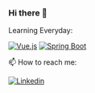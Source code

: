 ### Hi there 👋

<!--
**Zabdieljr/Zabdieljr** is a ✨ _special_ ✨ repository because its `README.md` (this file) appears on your GitHub profile.

Here are some ideas to get you started:

- 🔭 I’m currently working on ...
- 🌱 I’m currently learning ...
- 👯 I’m looking to collaborate on ...
- 🤔 I’m looking for help with ...
- 💬 Ask me about ...
- 📫 How to reach me: ...
- 😄 Pronouns: ...
- ⚡ Fun fact: ...
-->
Learning Everyday:
<p dir = "auto">
<a target="_blank" rel="noopener noreferrer nofollow" href="https://camo.githubusercontent.com/02de09450e2d4f79b6124822fef51ed192f350bbd731ba75d16ada6f59f12d66/68747470733a2f2f696d672e736869656c64732e696f2f62616467652f5675652e6a732d3335343935453f7374796c653d666c61742d737175617265266c6f676f3d7675652e6a73266c6f676f436f6c6f723d344643303844"><img src="https://camo.githubusercontent.com/02de09450e2d4f79b6124822fef51ed192f350bbd731ba75d16ada6f59f12d66/68747470733a2f2f696d672e736869656c64732e696f2f62616467652f5675652e6a732d3335343935453f7374796c653d666c61742d737175617265266c6f676f3d7675652e6a73266c6f676f436f6c6f723d344643303844" alt="Vue.js" data-canonical-src="https://img.shields.io/badge/Vue.js-35495E?style=flat-square&amp;logo=vue.js&amp;logoColor=4FC08D" style="max-width: 100%;"></a>
  <a target="_blank" rel="noopener noreferrer nofollow" href="https://camo.githubusercontent.com/02de09450e2d4f79b6124822fef51ed192f350bbd731ba75d16ada6f59f12d66/68747470733a2f2f696d672e736869656c64732e696f2f62616467652f5675652e6a732d3335343935453f7374796c653d666c61742d737175617265266c6f676f3d7675652e6a73266c6f676f436f6c6f723d344643303844"><img src="https://miro.medium.com/v2/resize:fit:1000/1*XtjiQD35ja0DcA9H-JuM-g.png" alt="Spring Boot" data-canonical-src="https://img.shields.io/badge/Vue.js-35495E?style=flat-square&amp;logo=vue.js&amp;logoColor=4FC08D" style="max-width: 100%;"></a>
</p>



📫 How to reach me:
<p dir="auto">
<a href="https://www.linkedin.com/in/zabdieljr/" rel="nofollow">
  <img src="https://camo.githubusercontent.com/b124ba5880a15e3c3bd9817f2c5caebd3614427ff4be6844fb69058fd36390e5/68747470733a2f2f696d672e736869656c64732e696f2f62616467652f4c696e6b6564496e2d3030373742353f7374796c653d666c61742d737175617265266c6f676f3d6c696e6b6564696e266c6f676f436f6c6f723d7768697465" alt="Linkedin" data-canonical-src="https://img.shields.io/badge/LinkedIn-0077B5?style=flat-square&amp;logo=linkedin&amp;logoColor=white" style="max-width: 100%;">
</a>
</p>
